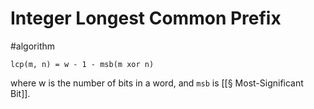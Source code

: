 # Integer Longest Common Prefix

#algorithm

```
lcp(m, n) = w - 1 - msb(m xor n)
```

where w is the number of bits in a word, and `msb` is [[§ Most-Significant Bit]].
